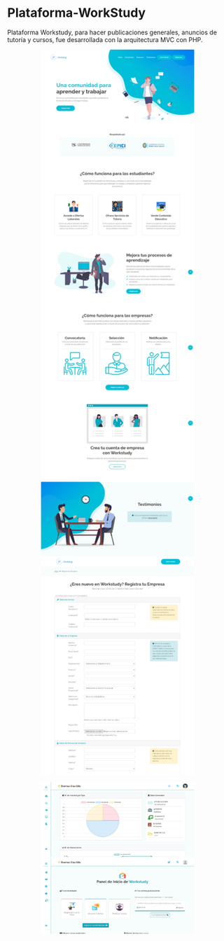 # Plataforma-WorkStudy
Plataforma Workstudy, para hacer publicaciones generales, anuncios de tutoría y cursos, fue desarrollada con la arquitectura MVC con PHP.
<p align="center">
  <img src="./Capturas de Pantalla/inicio.png" width="350" title="Home Page">
  <img src="./Capturas de Pantalla/registroEmpresa.png" width="350" alt="Registro de empresa">
</p>
<p align="center">
  <img src="./Capturas de Pantalla/dashboardAdmin.png" width="350" title="Tablero de administración">
  <img src="./Capturas de Pantalla/dashboardUser.png" width="350" alt="Tablero de usuario">
</p>
